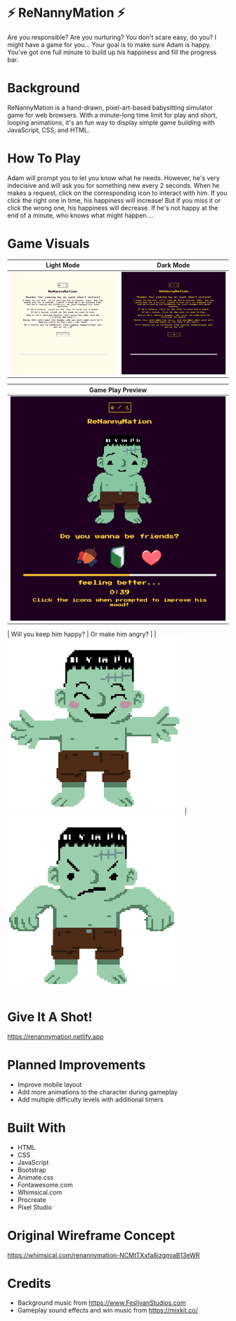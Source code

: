 # ⚡️ ReNannyMation ⚡️
Are you responsible? Are you nurturing? You don't scare easy, do you? I might have a game for you...
Your goal is to make sure Adam is happy. You've got one full minute to build up his happiness and fill the progress bar. 

# Background
ReNannyMation is a hand-drawn, pixel-art-based babysitting simulator game for web browsers. With a minute-long time limit for play and short, looping animations, it's an fun way to display simple game building with JavaScript, CSS, and HTML.

# How To Play
Adam will prompt you to let you know what he needs. However, he's very indecisive and will ask you for something new every 2 seconds. When he makes a request, click on the corresponding icon to interact with him. If you click the right one in time, his happiness will increase! But if you miss it or click the wrong one, his happiness will decrease. If he's not happy at the end of a minute, who knows what might happen....

# Game Visuals
|Light Mode | Dark Mode |
| :---------: | :---------: |
|![light mode](images/light-mode.png "Light mode")|![dark mode](images/dark-mode.png "Dark mode")

|Game Play Preview|
| :---------: |
|![game play screen](images/gameplay.png "Game play display")|

| Will you keep him happy? | Or make him angry? |
|![game play gif](images/happy.gif "Winning sprite") | ![game play gif](images/angry.gif "Losing sprite")

# Give It A Shot!
https://renannymation.netlify.app

# Planned Improvements
* Improve mobile layout
* Add more animations to the character during gameplay
* Add multiple difficulty levels with additional timers

# Built With
* HTML
* CSS
* JavaScript
* Bootstrap
* Animate.css
* Fontawesome.com
* Whimsical.com
* Procreate
* Pixel Studio

# Original Wireframe Concept
https://whimsical.com/renannymation-NCMtTXxfa8jzgmiaB13eWR

# Credits
* Background music from https://www.FesliyanStudios.com
* Gameplay sound effects and win music from https://mixkit.co/